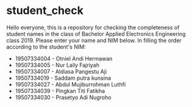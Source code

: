 # student_check
Hello everyone, this is a repository for checking the completeness of student names in the class of Bachelor Applied Electronics Engineering class 2019. Please enter your name and NIM below. In filling the order according to the student's NIM:
- 19507334004 - Otniel Andi Hermawan
- 19507334005 - Nur Laily Fajriyah
- 19507334007 - Aldiasa Pangestu Aji
- 19507334019 - Saddam putra kunsina
- 19507334027 - Abdul Mujiburrohman Luthfi
- 19507334039 - Pingkan Titi Fatikha
- 19507334030 - Prasetyo Adi Nugroho
